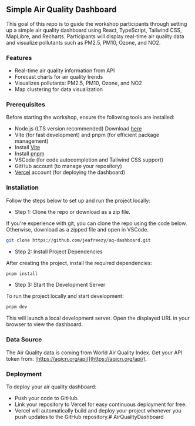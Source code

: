 ## Simple Air Quality Dashboard

This goal of this repo is to guide the workshop participants through setting up a simple air quality dashboard using React, TypeScript, Tailwind CSS, MapLibre, and Recharts. Participants will display real-time air quality data and visualize pollutants such as PM2.5, PM10, Ozone, and NO2.

### Features

- Real-time air quality information from API
- Forecast charts for air quality trends
- Visualizes pollutants: PM2.5, PM10, Ozone, and NO2
- Map clustering for data visualization


### Prerequisites

Before starting the workshop, ensure the following tools are installed:

- Node.js (LTS version recommended) Download [here](https://nodejs.org/en)
- Vite (for fast development) and pnpm (for efficient package management)
- Install [Vite](https://vite.dev/)
- Install [pnpm](https://pnpm.io/)
- VSCode (for code autocompletion and Tailwind CSS support)
- GitHub account (to manage your repository)
- [Vercel](https://vercel.com/) account (for deploying the dashboard)

### Installation
Follow the steps below to set up and run the project locally:

- Step 1: Clone the repo or download as a zip file.

If you're experience with git, you can clone the repo using the code below. Otherwise, download as a zipped file and open in VSCode.

```bash
git clone https://github.com/jeafreezy/aq-dashboard.git
```

- Step 2: Install Project Dependencies

After creating the project, install the required dependencies:

```bash
pnpm install
```

- Step 3: Start the Development Server

To run the project locally and start development:

```bash
pnpm dev
```

This will launch a local development server. Open the displayed URL in your browser to view the dashboard.

### Data Source

The Air Quality data is coming from World Air Quality Index.
Get your API token from: [https://aqicn.org/api/](https://aqicn.org/api/).

### Deployment

To deploy your air quality dashboard:

- Push your code to GitHub.
- Link your repository to Vercel for easy continuous deployment for free.
- Vercel will automatically build and deploy your project whenever you push updates to the GitHub repository.#   A i r Q u a l i t y D a s h b o a r d  
 